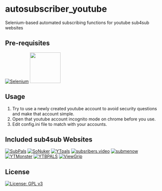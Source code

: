 # autosubscriber_youtube
Selenium-based automated subscribing functions for youtube sub4sub websites

## Pre-requisites
[![Selenium](https://lh3.googleusercontent.com/pw/ACtC-3eLj66WsfcMGU2zDkC8Db2Lu7E4yz1dCuHsgH3xOqgG4mp_JAInpyYvg5IfPMzulOUJuxwMYoEFIY0bnLE2-SpqAxRTyfrGhWIcL7EXSLfx4E5dNu8QGUJk9HbD99kun_jJdqvDBxxfGg7MxdaDFawf=s100-no?authuser=0)](https://pypi.org/project/selenium/) <a href="https://chromedriver.chromium.org/">
<img src="https://i.ibb.co/cyHK2vW/Artboard-1.png" width=100 height=100 >
</a> 

## Usage
1. Try to use a newly created youtube account to avoid security questions and make that account simple.
1. Open that youtube account incognito mode on chrome before you use.
1. Edit config.ini file to match with your accounts.

## Included sub4sub Websites
[![SubPals](https://lh3.googleusercontent.com/E5li0VNdPApuhU_lmcWINpK2O2q63PHc7SUaFyMgHNcLtgHYFb6Kgg1rb3ctyDaqkOG0fV0bGWG8pv0Ts4CtXdgalIU6KaBaGEbhUdD7MbN1pJZkAqrwphO0uvIoCUrBJsfBCx9lkF1Xm1NwdZSut8y6zsivTqta8JiAwDMQm2uUfZiXLcgXnU4CLNg7tqfp6AFJ8_D4xoog7ZS9VUUkdExaU9qbB09x56VZh5iYhOjeNykuc3s74z9Ju5lkkw4REZ34Ku5ct7KfzgTHMITSvmJthWRFo0SlfmaMUakBTqbHyAncTXgd6JUQWr9xCO1zL5J2OGxU2VbEiJBIb1sPlHgqua4LKUGII32FIn7yNY-t4Ir58Y_DOgTHE4VYT4cO4Xw5tg3LWbiUOJy2C4VVb6jZonn11KUDZQvT7XvTBVelIsZClfbgN3kSRQdQ7AKWQdVImzb6qIyVnsB2TKfa96SyWUxRPOzOyLoI7N0ScbNMeG4FImh9ltLGKH82GphLls_gWSuViTmFN6h1QNDHB3o61I_IpuXi5dHU55IDkq3Lp8Rag8vaCwfrKaGRur8YNMo_rH5qWhoD1pwtijCKqj4pga7TwpUlPAF3-S4Ueq3T6uXw7GxtEVam4gCNdlpZMxon_DFNcwhxy_t833aR_PqdGKQQi1BOvsylvHQW2t-GzdPzrw6x7wp7bliT=s100-no?authuser=0)](https://www.subpals.com/)   [![SoNuker](https://lh3.googleusercontent.com/RAe--CKh8fsVAsiJshX4K57W2Ljod73klCHfRnL95eeo2HsWrwYC3JZ-ZCbClYGtdbESg8wQynLwLXJBOEoCUQIrRpV3_4tjBcIt7KQ7vRbmtxAegeKtS2EA4T4ln89KG5svu-yu9gtTnIyXxO0q9oIZd-RNr_1A1zqajMenNW3bbjogoVZpVGpfV5YmOMRjd7k9dxtWlYcakGNFjsGVpHSGiIHKaYcbk0w8yvhYLF3dOs87zoLG6F5VAvBU4pgzo0gD7mkrn64BsqdFtRd-vFqAQBG9O91xdGBurkKYvKBoav0FLSiuLit6hxwwXTf4psu3jrB8w-nNOKtpIsIhzWPz_Hjh9v2EMAct9LzMRFKUC6vFqVvowAnYh6Hm7oS-1HE1Yakq8OvxH4czgF3z89YTst_UeFJ3yktDwYCjgv1c4GHW35ow-fgK4HsqqnX6mota4HahgcfATpT8DsXXB0tHtr39sGmH5lcsfpvWLPd6iPvxAna6DqfZx7zelUQxPozp9xov8cL1kvjB_lh2NbCDWKGOEd3b48RyqidRs-lRflSpgMniniSh2hk6lT9jqnwirkyPXyrhIHrEu5YrpJ78C-7nuUrtELek33MhB2kRaRRxb8KkrFmy6h4oWHkIVzEPPUErNIsmQk-_htkRswqQJVtnk3_2p1Ij3wvjhtxa_rHBBH4XdL5v-f2E=s100-no?authuser=0)](https://www.sonuker.com/)   [![YTpals](https://lh3.googleusercontent.com/nnr1PCaU5twamTLlIdwarNFHIiAGU95aRzmjgbNGeEQgcYIm5F_m0vmA_GZVz_lOHtDGcj9ApnbBBGEEy5XdREzId-KysRnGWz6ZXS5Q-P3vw5m-Gqok3ga1IvN1yfF5i4k9gAJ8lqk6TcN0rbgI0gSeEt83kxvhLeUGjMLDaKy_IajV-iMKkjPYIsm4610q4RAHPhxFBrVMqeYugGyNXFdVMHnjCpmecg514JOsQmuqurqLftWbGRqvsn_0QcWaYYmtpJiJXrmdbTXd8uIbgu-A9jWIohWIzB8mzkCRgkZid6Rkpon_wGig7_mZ9aWwNLBg4-ApqSbPCIPUCmKULhjHqz_l6HtdX7CkIzu7DCthpqosOfI7EwpwDOzA4P3hsJmkPWW5nv1UoVV-I7Q9efD3hYlVvIbC6uuQgZt_3GQ65RmqbOwURnCgtayOrnopFtDf8e_S8jPRMX6ChpfisqD9xtMLTOPt3rfn7th8IcQLwTqtgCPfdETtbsS-6YaamWfO5F2CReBHiCQUsf0Yr3dNuEMFT4v4vMKWIMMkLl8Ztp1QudkfJBpRILT7kCJhgsmSBAMgWlIr1CqfxoR62O18mXlNN-makdqIgSd3JRNBqpQuAlBV8XzltaeghEoLc0gM0SvCdtC8ZGMi2p8c7laPw-xh3Sypema471x35XM4x0YD6q5Ewf8j-Npv=s100-no?authuser=0)](https://www.ytpals.com/)   [![subsribers.video](https://lh3.googleusercontent.com/pMUsrV6g3BA-XeJiE_Rk-3w9CWhm_VmlzWAh8L9FNLxx_SnabuARypTwas0704r1EPp_anjRfU-rhDTLBmnYhKVfshCw6EJV6mhyVG7_UVzC9r0FX7Q0sYgSyfFWiMnkaWoA5Zjf55owx1xnavHifeP4TvW80TW8veBpLfO9mpHxb3vXJzSbgI2M9Zy-JtvJg-qW8QZZKdaQG2WWXvUf-FNd4ZBJ2mHlOuN2iTYbY_RgAjnxLJAPU8-jkJWNpJqjFM-jDyy2_DfIt72ICUR2JBUjvXbTUJYvmteY3Si6d8BUGSHnD2tUDWX_eSR0m2Xtk2GX6K0JCVCScKSWKbjXuag0DbccEAwXRS0Dg7otZXoyWHwKOJNTjn38MafUV-TNYCaZ18IIU6IypxDdj-3LwDTrUq39Z2zMOzlDXBFMb1GT4bIO8C9xwlMrC17qLB5N9xPRDaad--G0pIXd5l95cws56Kjxn176DYKKXVn1XBNQfH_-lAeeWe9-lN8qnF4uU6g3bN9VYWW7wUxsIwKIQZ_f0IR1okMONMbibgOZneewqhH18JRGR02N3CDvQwX1wc2fudUKwSxgRGY4TUCyuUUS4lUPF5uDYll1qQ_Lt67zi9Y_lkiO4DisEgw2kqKxnAvOV_4taTVy07W0Cvi9Zg0y-DT1U4xsis8Qxps1CU4W26IHQOxRh0DEf488=s100-no?authuser=0)](https://www.subscribers.video/)   [![submenow](https://lh3.googleusercontent.com/75YtNlKEtWvKYMWhWHXI0pPuPmQlj2Qbwf1q6CqPeFewjTGDLABPSV_MjuSLMSQUWVJHO38DVJobwcvHS6d1UG7_DawWxM7xbR97fYanaKhHPDVLI5nZ79EoJ0vU6aNIWxxEP1dQnd7Gel_z9PNJauzMH8ZkVzihO1jt_7aXxWcGWClZtog2ytSwov9kPr-mONV5SWxGo2tvnLYbmqXT2ZkhyJ6IOOYChUGgiIWP9aTC7HNW0YUcXx_uSBvpIwLLvDEv7nfIjEffwHuFqewNY1eOoIiislgzTPt3Rxo5MzWmHsAl-mETIldqeK2HKicfq2KjDixtQWZahIb9u4Ar-_0iEsrCYPFY7nsZOd5ZRAy2_kbzXGEV9IROKyQTZCMSRpESjfLk91y8ghBJHAAas6Z2QcmZGHq5E1DU8NQE46uCzCTLJsQzNw5xtSBTn-ilZCdix55vT84wnTDe12JWeocQE-nTwEKu-3BL0AvNqD-x055SIEZiAhQDjlagohQcLBDsyvR3vmQiN9iPNzkkO2tbT5BJuHupsvD50a8Hw5Xm0pbJvEBR0ypeOgBxmRNdioQHAr-poIY8msW5krbnRXEY_m5eYhgPlhxoMeFTNKMtsJJ2Li9jLVFYiQN-FAms0sjOj1EiLbuyQHRV4JangVzhaAzAq9XdhQY1xKf_m28eKR11KpEvw4vXw61H=s100-no?authuser=0)](https://www.submenow.com/) [![YTMonster](https://lh3.googleusercontent.com/neIkso2LblLOUnSaEI70QaxyfLP2fbxmyy-ibu1d09-CZPKQgCmTFwAgoZncIPqyKu0rxVipbqpIIpGH6radcwMoCsn5rH6j_3bY357lDO-0jilhIto2nWoDbhabMO_ynGTlQ8nd-wsgUfEoJYjwn61bKthBEo7wKnocLV9dt003CFunEKfDwARnoT9yWxyTbYMyPPLQj1QVZvQ6wBynf7c5m1uamqWCXRiYVy8TXkVdGZ5fdZdljS-Rwing-80LeYjE02RZx5MwkavpQSoH3DNu9mpQd2wdNlO6aJ43qXNY1wDCLhzK6SQDDqv-0RsjOr3Dp9dFlV04hFndxxmfS-aElgduKuIBFGjK9sCOs8bLDBofl2SKGXIrHHD6T7ntXPqYvSKLow4Qml4UZRTc-mwILcpjbgTwfTM-v-z_og6MjmlS8iKo_DxaS_a_TsB6Fv77a776ES9ezY1FWwZ_VnIhXlf_6kXbwOlqgrrfmX9Z03VP7drDJkXy6_xIZTU3C3fDY9c9uunzlNUJ1kqt9JsANu6pI7ABmvyysAHyVioxmxPE_EggLkL2QC_tTi2wcYj62itD-gOitZHz1RtqezMCtAKDFiFx5RWhlU6QNyI1mNDc3XEZuSSzb_wPrbwsr6eD_5vZIhLz_6LU6IxWilqg6D1-oUBT6lXF3gK85p88DN4xKi7HBM2MbNMl=s100-no?authuser=0)](https://www.ytmonster.net/) [![YTBPALS](https://lh3.googleusercontent.com/6-vhdPFY0PidsJp8sGReJrLXqmwk7ewmcXF7bLK6UcfEpo9jGE078-zgGqai_OwMDEaU61x50HIK4kt9DA2pHWFFViOVAp4xWL7aFamJOTqh7cEIgukCSowsqBkjwgtqxMinB-EwVBJlAqGEUl4fXcJ7W5SKNBl1AigrxB7DGwZLCGimM5jaG4_uROX0wS4LlHZZkSNaf_eCLm3EXUI7q8CZIjec4n-mr-e8zGQ3dwnV38BpFiElEA02ESid_cxdww2fLxMmR3ix9QTKTZi1PQBhaiFcJrE7_eoUA6ZFc2UGJYC0nfn3fwWXkQo6_BTyGP5AT9kNNzaq7J3IdTA-OITtYtSQYt0cWDQrIcFt9bErL6pDVU44OfiTFlSX4dJ6HkLqh-FtnNSNpGXyXCrQD2bPvjtCFh0WVLWBdqwI-2CEy_S9S6X2IgYN9TjGFJ7CBxtTvtbX5u2fciyI6c2mpX0lpilR0ifW-BSiOOzNu7mjLRQip1dJP7GTyBr4U0z7WAq16_RLLFjBfaaoktM9C85OiPRa43BH72Hbc2qpaznsnHVXkpMcU6oFZbv4EkZMXEh3XrUmOuyTwwtZ1ChV80m69p7bObNYT7QMf1DWwEjcuGt7aee9pxPll33s6xXtoHb3bPt4gFoj77F0kfFWstW-eBoBJGe4sBGJoPIe02NJhUFO9KcuR1tg7dzQ=s100-no?authuser=0)](https://ytbpals.com/) [![ViewGrip](https://lh3.googleusercontent.com/VqQc7GXq7agIiMKeTbk7OPrVEjzKLWyzcEzG72frfOJZfSXAwEft4XsV4MSMKYKICeiMAd4tqsiGoMBI0fMWVeY9E_iebmApC6tswo2EnsAbjTd5xURVZWFf0kshtqBDp5Z8vyHWM3TRBEjmGT17tGWPoP7t-rUtFaA54RFin0PQRCGkxV5gb0qjPreZN_RSiB0852Pzf14Fxlk-faQLYdim3ZozwySDGlPqOhwpP1E-4S8HgIjbKhL9tL90g6F3_Z5pYPr1CKPpptZZyuDI_rMPSWaoY9s00exIG5NtNwb2KaPiXbUHznqMAPyD7GySX4sptjbKqe7Bcmqq1W8okxHVjlNrM9xSy2V6sUikOqMB2aJurysTgKHyf_9FPC9GIazKIAE45-w9xSGdMiae4yMWfcpsGnqxsYLxgtXFXx8QMrrNIuL7I7iJ1be_MCqlh-n_xhSrBEOA59TGSmq_anyTqlboDFIaQ7L_sdcBZuQUiaE3zNQqYZQNkZyHBbdVLY7rfHtzFN7BS9Ch3hnaEgtMGx09HWJCrBYy3CzBvzBj-6kAZy0jpTD0CoIbOS9QtK-xqgSsWwJ-zuGPMMUEKx7Y4ZbV5XIuchCM3Q9Bc_Yi9E8pPn2g3XUrJKESr1m3c4uYVzAWlGEIvWCL2mhHTuPHz2xv4MQo_FQJOwMUU_fyRpcYMIle2NIgZmRK=s100-no?authuser=0)](https://www.viewgrip.net/) 

## License
[![License: GPL v3](https://img.shields.io/badge/License-GPLv3-blue.svg)](https://www.gnu.org/licenses/gpl-3.0)
